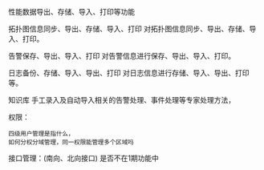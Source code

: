 

性能数据导出、存储、导入、打印等功能


拓扑图信息同步、导出、存储、导入、打印	对拓扑图信息同步、导出、存储、导入、打印。




告警保存、导出、导入、打印	对告警信息进行保存、导出、导入、打印。



日志备份、存储、导入、导出、打印	对日志信息进行存储、导入、导出、打印等。

知识库  手工录入及自动导入相关的告警处理、事件处理等专家处理方法，


权限：

    四级用户管理是指什么，
    如何分权分域管理，同一权限能管理多个区域吗


接口管理：(南向、北向接口)
    是否不在1期功能中    